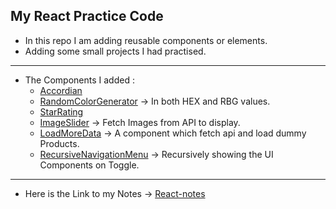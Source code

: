 ## My React Practice Code
- In this repo I am adding reusable components or elements.
- Adding some small projects I had practised.
---
- The Components I added :
    - [Accordian](https://github.com/AyushKUMAR031/myReact/tree/main/react-codez/src/components/Accordian)
    - [RandomColorGenerator](https://github.com/AyushKUMAR031/myReact/tree/main/react-codez/src/components/random-color) &rarr; In both HEX and RBG values.
    - [StarRating](https://github.com/AyushKUMAR031/myReact/tree/main/react-codez/src/components/star-rating)
    - [ImageSlider](https://github.com/AyushKUMAR031/myReact/tree/main/react-codez/src/components/imageSlider) &rarr; Fetch Images from API to display.
    - [LoadMoreData](https://github.com/AyushKUMAR031/myReact/tree/main/react-codez/src/components/load-more-data) &rarr; A component which fetch api and load dummy Products.
    - [RecursiveNavigationMenu](https://github.com/AyushKUMAR031/myReact/tree/main/react-codez/src/components/TreeViewNavMenu) &rarr; Recursively showing the UI Components on Toggle.
---
- Here is the Link to my Notes  &rarr;
  [React-notes](https://cumbersome-accordion-690.notion.site/ReactJs-a23d4ddf5b804ed58b1e51f0d5306533?pvs=4)
